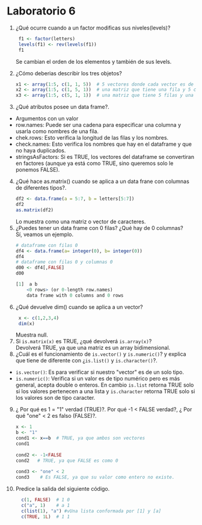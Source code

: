 # Laboratorio 6

1) ¿Qué ocurre cuando a un factor modificas sus niveles(levels)?
   ```R
    f1 <- factor(letters)
    levels(f1) <- rev(levels(f1))
    f1
    ```
    Se cambian el orden de los elementos y también de sus levels.  

2) ¿Cómo deberias describir los tres objetos?
     ```R
     x1 <- array(1:5, c(1, 1, 5))  # 5 vectores donde cada vector es de dimensión 1 x 1
     x2 <- array(1:5, c(1, 5, 1))  # una matriz que tiene una fila y 5 columnas 
     x3 <- array(1:5, c(5, 1, 1))  # una matriz que tiene 5 filas y una columna
    ```  

3) ¿Qué atributos posee un data frame?.
 - Argumentos con un valor 
 - row.names:  Puede ser una cadena para especificar una columna y usarla como nombres de una fila.
 - chek.rows:  Esto verifica la longitud de las filas y los nombres.
 - check.names: Esto verifica los nombres que hay en el dataframe y que no haya duplicados.
 - stringsAsFactors: Si es TRUE, los vectores del dataframe se convertiran en factores (aunque ya está como TRUE, sino   queremos solo le ponemos FALSE).  

4) ¿Qué hace as.matrix() cuando se aplica a un data frane con columnas de diferentes tipos?.
   ```R
   df2 <- data.frame(a = 5:7, b = letters[5:7])
   df2
   as.matrix(df2) 
   ``` 
    Lo muestra como una matriz o vector de caracteres.  
 5) ¿Puedes tener un data frame con 0 filas? ¿Qué hay de 0 columnas?  
 Sí, veamos un ejemplo. 
    ```R
    # dataframe con filas 0
    df4 <- data.frame(a= integer(0), b= integer(0))
    df4
    # dataframe con filas 0 y columnas 0
    d00 <- df4[,FALSE] 
    d00
    ```  
    ```R
    [1]  a b
        <0 rows> (or 0-length row.names)  
        data frame with 0 columns and 0 rows
    ````
6) ¿Qué devuelve dim() cuando se aplica a un vector?  
   ```R
    x <- c(1,2,3,4)
    dim(x)
    ```
   Muestra null.  
7) Si `is.matrix(x)` es TRUE, ¿qué devolverá `is.array(x)`?  
   Devolverá TRUE, ya que una matriz es un array bidimensional.  
8) ¿Cuál es  el funcionamiento de `is.vector()` y `is.numeric()`? y explica que tiene de diferente con ¿`is.list()` y `is.character()`?.  
  *  `is.vector()`: Es para verificar si nuestro "vector" es de un solo tipo. 
  *   `is.numeric()`: Verifica si un valor es de tipo numérico pero es más general, acepta double o enteros.
  En cambio  `is.list` retorna TRUE solo si los valores pertenecen a una lista y `is.character` retorna TRUE solo si los valores son de tipo caracter.  

9) ¿ Por qué es 1 = "1" verdad (TRUE)?. Por qué -1 < FALSE verdad?, ¿ Por qué "one" < 2 es falso (FALSE)?.  
   ```R
   x <- 1
   b <- "1"
   cond1 <- x==b  # TRUE, ya que ambos son vectores 
   cond1
  
   cond2 <- -1<FALSE
   cond2   # TRUE, ya que FALSE es como 0 
 
   cond3 <- "one" < 2
   cond3    # Es FALSE, ya que su valor como entero no existe. 
   ```  
10) Predice la salida del siguiente código.  
    ```R
      c(1, FALSE)  # 1 0
      c("a", 1)    # a 1 
      c(list(1), "a") #vUna lista conformada por [1] y [a]
      c(TRUE, 1L)  # 1 1
    ```  
